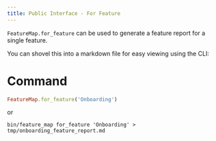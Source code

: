 ```yaml
---
title: Public Interface - For Feature
---
```


`FeatureMap.for_feature` can be used to generate a feature report for a single feature.

You can shovel this into a markdown file for easy viewing using the CLI:

# Command

```ruby
FeatureMap.for_feature('Onboarding')
```

or

```
bin/feature_map for_feature 'Onboarding' > tmp/onboarding_feature_report.md
```
